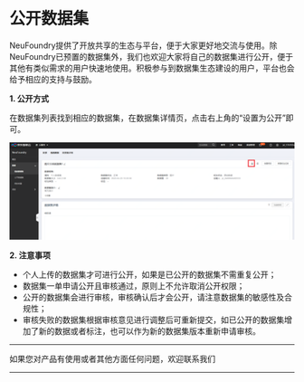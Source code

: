 # 公开数据集

NeuFoundry提供了开放共享的生态与平台，便于大家更好地交流与使用。除NeuFoundry已预置的数据集外，我们也欢迎大家将自己的数据集进行公开，便于其他有类似需求的用户快速地使用。积极参与到数据集生态建设的用户，平台也会给予相应的支持与鼓励。

**1. 公开方式**  

在数据集列表找到相应的数据集，在数据集详情页，点击右上角的“设置为公开”即可。

![](../../../../../image/AI-and-Machine-Learning/NeuFoundry/8.1.4/8.1.4.2/8.1.4.2.3/1.png)

**2. 注意事项**  

- 个人上传的数据集才可进行公开，如果是已公开的数据集不需重复公开；  
- 数据集一单申请公开且审核通过，原则上不允许取消公开权限；  
- 公开的数据集会进行审核，审核确认后才会公开，请注意数据集的敏感性及合规性；  
- 审核失败的数据集根据审核意见进行调整后可重新提交，如已公开的数据集增加了新的数据或者标注，也可以作为新的数据集版本重新申请审核。  


---

如果您对产品有使用或者其他方面任何问题，欢迎联系我们

---